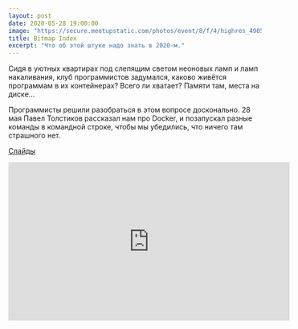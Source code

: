 ```yaml
---
layout: post
date: 2020-05-28 19:00:00
image: "https://secure.meetupstatic.com/photos/event/8/f/4/highres_490502292.jpeg"
title: Bitmap Index
excerpt: "Что об этой штуке надо знать в 2020-м."
---
```


Сидя в уютных квартирах под слепящим светом неоновых ламп и ламп накаливания, клуб программистов задумался, каково живётся программам в их контейнерах? Всего ли хватает? Памяти там, места на диске...

Программисты решили разобраться в этом вопросе досконально.
28 мая Павел Толстиков рассказал нам про Docker, и позапускал разные команды в командной строке, чтобы мы убедились, что ничего там страшного нет.

[Слайды](/downloads/docker-2020.pdf)

<p class="video">
    <iframe width="560" height="315" src="https://www.youtube.com/embed/fXRCQpb0R0g" frameborder="0" allow="accelerometer; autoplay; encrypted-media; gyroscope; picture-in-picture" allowfullscreen></iframe>
</p>
